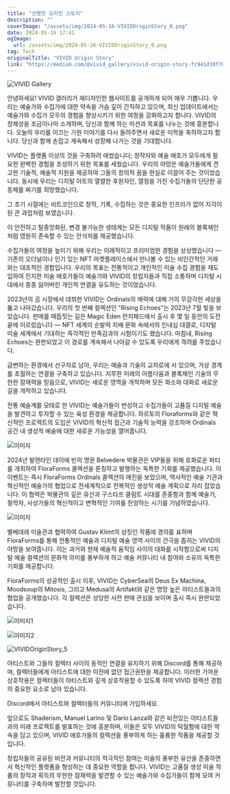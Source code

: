 ```yaml
---
title: "선명한 오리진 스토리"
description: ""
coverImage: "/assets/img/2024-05-16-VIVIDOriginStory_0.png"
date: 2024-05-16 17:41
ogImage: 
  url: /assets/img/2024-05-16-VIVIDOriginStory_0.png
tag: Tech
originalTitle: "VIVID Origin Story"
link: "https://medium.com/@vivid_gallery/vivid-origin-story-fc941d10f704"
---
```



![VIVID Gallery](/assets/img/2024-05-16-VIVIDOriginStory_0.png)

안녕하세요! VIVID 갤러리가 재디자인한 웹사이트를 공개하게 되어 매우 기쁩니다. 우리는 예술가와 수집가에 대한 약속을 가슴 깊이 간직하고 있으며, 최신 업데이트에서는 예술가와 수집가 모두의 경험을 향상시키기 위한 여정을 강화하고자 합니다. VIVID의 정체성을 조금이나마 소개하며, 당신과 함께 하는 미션과 목표를 나누는 것에 흥분합니다. 오늘의 우리를 이끄는 기원 이야기를 다시 들려주면서 새로운 미학을 축하하고자 합니다. 당신과 함께 손잡고 계속해서 성장해 나가는 것을 기대합니다.

VIVID는 플랫폼 이상의 것을 구축하려 애썼습니다; 창작자와 예술 애호가 모두에게 필요한 완벽한 경험을 조성하기 위한 목표를 세웠습니다. 우리의 야망은 예술가들에게 견고한 기술적, 예술적 지원을 제공하여 그들의 창의적 꿈을 현실로 이끌어 주는 것이었습니다. 동시에 우리는 디지털 아트의 열렬한 후원자인, 열정을 가진 수집가들의 단단한 공동체를 짜기를 희망했습니다.

그 초기 시절에는 비트코인으로 창작, 기록, 수집하는 것은 중요한 인프라가 없어 지각이 된 큰 과업처럼 보였습니다.

<div class="content-ad"></div>

이 안전하고 탈중앙화된, 변경 불가능한 생태계는 모든 디지털 작품이 원래의 블록체인처럼 영원히 존속할 수 있는 안식처를 제공했습니다.

수집가들의 여정을 높이기 위해 우리는 이례적이고 프리미엄한 경험을 상상했습니다 — 기존의 오더널이나 인기 있는 NFT 마켓플레이스에서 만나볼 수 있는 비인간적인 거래와는 대조적인 경험입니다. 우리의 목표는 전통적이고 개인적인 미술 수집 경험을 재도입하여 진지한 미술 애호가들이 예술가와 VIVID의 창립자들과 직접 소통하며 디지털 시대에서 종종 잃어버린 개인적 연결을 유도하는 것이었습니다.

2023년의 곰 시장에서 데뷔한 VIVID는 Ordinals의 매력에 대해 거의 무감각한 세상을 뚫고 나아갔습니다. 우리의 첫 번째 컬렉션인 "Rising Echoes"는 2023년 7월 빛을 보았습니다. 판매를 매듭짓는 길은 Magic Eden 런치패드에서 출시 후 몇 일 동안의 도전 끝에 이르렀습니다 — NFT 세계의 순발력 지배 문화 속에서의 인내심 대결로, 디지털 미술 세계에서 기대하는 즉각적인 만족감과의 시험이기도 했습니다. 마침내, Rising Echoes는 완판되었고 이 경로를 계속해서 나아갈 수 있도록 우리에게 격려를 주었습니다.

급변하는 환경에서 선구자로 남아, 우리는 예술과 기술의 교차로에 서 있으며, 가상 경계를 초월하는 연결을 구축하고 있습니다. 지루한 미래의 아름다움과 블록체인 기술의 무한한 잠재력을 믿음으로, VIVID는 새로운 영역을 개척하며 모든 화소와 대화로 새로운 길을 개척하고 있습니다.

<div class="content-ad"></div>

전통 예술계를 모태로 한 VIVID는 예술가들이 번성하고 수집가들이 고품질 디지털 예술을 발견하고 투자할 수 있는 육성 환경을 제공합니다. 하르토의 Floraforms와 같은 혁신적인 프로젝트의 도입은 VIVID의 혁신적 접근과 기술적 능력을 강조하며 Ordinals 공간 내 생성적 예술에 대한 새로운 가능성을 열어줍니다.

![이미지](/assets/img/2024-05-16-VIVIDOriginStory_1.png)

2024년 발렌타인 데이에 빈의 명문 Belvedere 박물관은 VIP들을 위해 호화로운 파티를 개최하여 FloraForms 콜렉션을 론칭하고 발행하는 독특한 기회를 제공했습니다. 이 이벤트는 즉시 FloraForms Ordinals 콜렉션의 매진을 보았으며, 역사적인 예술 기관과 혁신적인 예술가의 협업으로 전세계적으로 전복적인 생성적 예술 계획으로 자리 잡았습니다. 이 협력은 박물관의 깊은 유산과 구스타프 클림트 시대를 존중함과 함께 예술가, 철학자, 사상가들의 혁신적이고 변혁적인 기여를 찬양하는 시기를 기념하였습니다.

![이미지](/assets/img/2024-05-16-VIVIDOriginStory_2.png)

<div class="content-ad"></div>

벨베데레 미술관과 협력하여 Gustav Klimt의 상징인 작품에 경의를 표하며 FloraForms를 통해 전통적인 예술과 디지털 예술 영역 사이의 간극을 좁히는 VIVID의 야망을 보여줍니다. 이는 과거와 현재 예술적 움직임 사이의 대화를 시작함으로써 디지털 예술 컬렉션의 문화적 의미를 풍부하게 하고 예술 커뮤니티 내 참여와 소유의 독특한 기회를 제공합니다.

FloraForms의 성공적인 출시 이후, VIVID는 CyberSea의 Deus Ex Machina, Moodsoup의 Mitosis, 그리고 Medusa의 Artifakt와 같은 명망 높은 아티스트들과의 협업을 공개했습니다. 각 컬렉션은 상당한 사전 판매 관심을 보이며 출시 즉시 완판되었습니다.

![이미지1](/assets/img/2024-05-16-VIVIDOriginStory_3.png)

![이미지2](/assets/img/2024-05-16-VIVIDOriginStory_4.png)

<div class="content-ad"></div>


![VIVIDOriginStory_5](/assets/img/2024-05-16-VIVIDOriginStory_5.png)

아티스트와 그들의 컬렉터 사이의 동적인 연결을 유지하기 위해 Discord를 통해 제공하며, 컬렉터들에게 아티스트에 대한 이전에 없던 접근권한을 제공합니다. 이러한 가까운 상호작용은 컬렉터들이 아티스트와 깊게 상호작용할 수 있도록 하여 VIVID 컬렉션 경험의 중요한 요소로 남아 있습니다.

Discord에서 아티스트와 컬렉터들의 커뮤니티에 가입하세요.

앞으로도 Shaderism, Manuel Larino 및 Dario Lanza와 같은 비전있는 아티스트들과의 미래 프로젝트를 발표하는 것에 흥분하며, 이들은 모두 VIVID의 탁월함에 대한 약속을 담고 있으며, VIVID 애호가들의 컬렉션을 풍부하게 하는 훌륭한 작품을 제공할 것입니다.


<div class="content-ad"></div>

창립자들의 공유된 비전과 커뮤니티의 적극적인 참여는 미술의 풍부한 유산을 존중하면서 혁신적인 플랫폼을 형성하는 데 중요한 역할을 합니다. VIVID는 고품질 생성 미술 작품의 창작과 획득의 무한한 잠재력을 발견할 수 있는 예술가와 수집가들이 함께 모여 커뮤니티를 구축하며 발전할 것입니다.